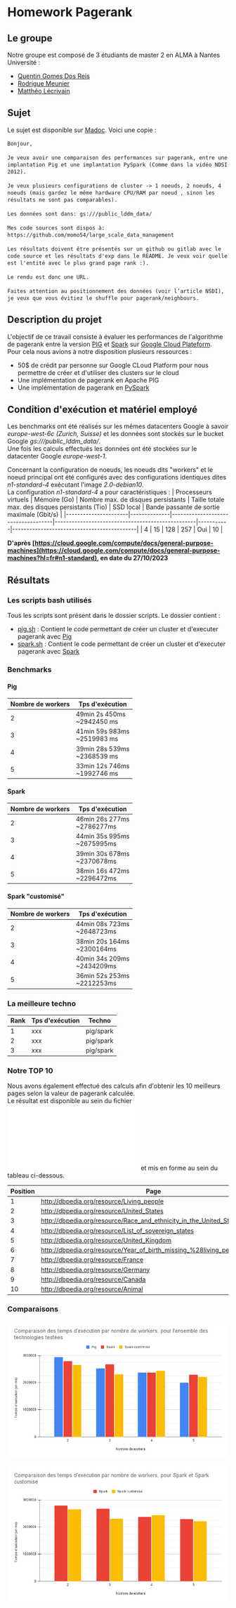 # Homework Pagerank

## Le groupe
Notre groupe est composé de 3 étudiants de master 2 en ALMA à Nantes Université :
* [Quentin Gomes Dos Reis](https://github.com/QGdev)
* [Rodrigue Meunier](https://github.com/Rod4401)
* [Matthéo Lécrivain](https://github.com/MattheoLec)

## Sujet
Le sujet est disponible sur [Madoc](https://madoc.univ-nantes.fr/mod/assign/view.php?id=1952911).
Voici une copie : 
```
Bonjour,

Je veux avoir une comparaison des performances sur pagerank, entre une implantation Pig et une implantation PySpark (Comme dans la vidéo NDSI 2012).

Je veux plusieurs configurations de cluster -> 1 noeuds, 2 noeuds, 4 noeuds (mais gardez le même hardware CPU/RAM par noeud , sinon les résultats ne sont pas comparables).

Les données sont dans: gs:///public_lddm_data/

Mes code sources sont dispos à: https://github.com/momo54/large_scale_data_management

Les résultats doivent être présentés sur un github ou gitlab avec le code source et les résultats d'exp dans le README. Je veux voir quelle est l'entité avec le plus grand page rank :).

Le rendu est donc une URL.

Faites attention au positionnement des données (voir l’article NSDI), je veux que vous évitiez le shuffle pour pagerank/neighbours.
```
## Description du projet
L'objectif de ce travail consiste à évaluer les performances de l'algorithme de pagerank entre la version [PIG](https://pig.apache.org/) et [Spark](https://spark.apache.org) sur 
[Google Cloud Plateform](https://cloud.google.com).<br>
Pour cela nous avions à notre disposition plusieurs ressources :
* 50$ de crédit par personne sur Google CLoud Platform pour nous permettre de créer et d'utiliser des clusters sur le cloud
* Une implémentation de pagerank en Apache PIG
* Une implémentation de pagerank en [PySpark](https://spark.apache.org/docs/latest/api/python/index.html)

## Condition d'exécution et matériel employé
Les benchmarks ont été réalisés sur les mêmes datacenters Google à savoir *europe-west-6c (Zurich, Suisse)* et les données sont stockés sur le bucket Google *gs:///public_lddm_data/*.<br>
Une fois les calculs effectués les données ont été stockées sur le datacenter Google *europe-west-1*.

Concernant la configuration de noeuds, les noeuds dits "workers" et le noeud principal ont été configurés avec des configurations identiques dites *n1-standard-4* exécutant l'image *2.0-debian10*.<br>
La configuration *n1-standard-4* a pour caractéristiques :
| Processeurs virtuels | Mémoire (Go) | Nombre max. de disques persistants | Taille totale max. des disques persistants (Tio) | SSD local | Bande passante de sortie maximale (Gbit/s) |
|----------------------|--------------|------------------------------------|--------------------------------------------------|-----------|--------------------------------------------|
| 4                    | 15           | 128                                | 257                                              | Oui       | 10                                         |

**D'après [https://cloud.google.com/compute/docs/general-purpose-machines](https://cloud.google.com/compute/docs/general-purpose-machines?hl=fr#n1-standard), en date du 27/10/2023**


## Résultats

### Les scripts bash utilisés
Tous les scripts sont présent dans le dossier scripts.
Le dossier contient :
* [pig.sh](https://github.com/QGdev/M2S1-LargeScaleDataManagement-Project/blob/main/scripts/pig.sh) : Contient le code permettant de créer un cluster et d'executer pagerank avec [Pig](https://fr.wikipedia.org/wiki/Apache_Pig)
* [spark.sh](https://github.com/QGdev/M2S1-LargeScaleDataManagement-Project/blob/main/scripts/spark.sh) : Contient le code permettant de créer un cluster et d'executer pagerank avec [Spark](https://fr.wikipedia.org/wiki/Apache_Spark)

### Benchmarks

#### Pig
| Nombre de workers | Tps d'exécution  
| ------------- | -------------|
| 2 | 49min 2s 450ms <br> ~2942450 ms |
| 3 | 41min 59s 983ms <br> ~2519983 ms |
| 4 | 39min 28s 539ms <br> ~2368539 ms |
| 5 | 33min 12s 746ms <br> ~1992746 ms  |

#### Spark
| Nombre de workers | Tps d'exécution  
| ------------- | -------------|
| 2 | 46min 26s 277ms <br> ~2786277ms |
| 3 | 44min 35s 995ms <br> ~2675995ms |
| 4 | 39min 30s 678ms <br> ~2370678ms |
| 5 | 38min 16s 472ms <br> ~2296472ms |

#### Spark "customisé"
| Nombre de workers | Tps d'exécution  
| ------------- | -------------|
| 2 | 44min 08s 723ms <br> ~2648723ms |
| 3 | 38min 20s 164ms <br> ~2300164ms |
| 4 | 40min 34s 209ms <br> ~2434209ms |
| 5 | 36min 52s 253ms <br> ~2212253ms |

### La meilleure techno
| Rank | Tps d'exécution | Techno |
| ------------- | -------------| -------------|
| 1 | xxx | pig/spark |
| 2 | xxx | pig/spark |
| 3 | xxx | pig/spark |

### Notre TOP 10
Nous avons également effectué des calculs afin d'obtenir les 10 meilleurs pages selon la valeur de pagerank calculée. <br>
Le résultat est disponible au sein du fichier ![top_out.json](./top_out.json) et mis en forme au sein du tableau ci-dessous.

| Position | Page                                                       | Valeur du pagerank  |
|----------|------------------------------------------------------------|---------------------|
| 1        | <http://dbpedia.org/resource/Living_people>                 | 36794.33146754483   |
| 2        | <http://dbpedia.org/resource/United_States>                 | 13201.3401519812    |
| 3        | <http://dbpedia.org/resource/Race_and_ethnicity_in_the_United_States_Census> | 10371.16200554135   |
| 4        | <http://dbpedia.org/resource/List_of_sovereign_states>      | 5195.347361862181   |
| 5        | <http://dbpedia.org/resource/United_Kingdom>                | 4923.821309315207   |
| 6        | <http://dbpedia.org/resource/Year_of_birth_missing_%28living_people%29> | 4615.793976336983   |
| 7        | <http://dbpedia.org/resource/France>                        | 4595.730518177776   |
| 8        | <http://dbpedia.org/resource/Germany>                       | 4111.195621667527   |
| 9        | <http://dbpedia.org/resource/Canada>                        | 3765.461560612457   |
| 10       | <http://dbpedia.org/resource/Animal>                        | 3692.395898434715   |

### Comparaisons

![](./schema/comparison_all.png)

![](./schema/comparison_spark_custom-spark.png)
